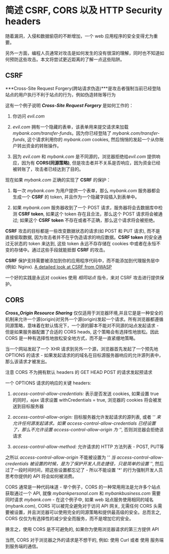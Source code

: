 # 简述 CSRF, CORS 以及 HTTP Security headers
随着漏洞，入侵和数据偷窃的不断增加，一个 web 应用程序的安全变得尤为重要。

另外一方面，编程人员通常对攻击是如何发生的没有很深的理解，同时也不知道如何预防这些攻击。本文将尝试更近距离的了解一点这些陷阱。

## CSRF
***Cross-Site Request Forgery(跨站请求伪造)***是攻击者强制当前已经登陆站点的用户执行不利于站点的行为，例如伪造转账等行为

这有一个例子说明 ***Cross-Site Request Forgery*** 是如何工作的：
1. 你访问 *evil.com*

2. *evil.com* 拥有一个隐藏的表单，该表单用来提交请求来加载 *mybank.com/transfer-funds*。因为你已经登陆了 *mybank.com/transfer-funds*, 这个请求利用你的 *mybank.com* cookies, 然后悄悄的发起一个从你账户转出资金的转账操作。

3. 因为 *evil.com* 和 *mybank.com* 是不同源的，浏览器拒绝给*evil.com* 提供响应，因为有 **CORS(同源策略)**, 但是攻击者并不关系是否响应，因为资金已经被转账了，攻击者已经达到了目的。

现在如果 *mybank.com* 正确的实现了 **CSRF** 的保护：

1. 每一次 *mybank.com* 为用户提供一个表单，那么 *mybank.com* 服务器都会生成一个 **CSRF** 的 token, 并且作为一个隐藏字段插入到表单中。

2. 如果 *mybank.com* 服务器收到了一个 POST 请求，服务器将会去数据库中检测 **CSRF token**, 如果这个 token 存在且合法，那么这个 POST 请求将会被通过; 如果这个 **CSRF token** 不存在或者不正确，那么这个请求将会被拒绝。

**CSRF** 攻击的目标都是一些改变数据状态的请求(如 POST 和 PUT 请求), 而不是直接偷取数据, 因为攻击者并不在乎伪造请求的响应数据。**CSRF token** 的安全通过无状态的 token 来达到, 这些 token 永远不存存储在 cookies 中或者在永恒不变的存储中。通过这些手段就能抵御 **CSRF** 的攻击。

**CSRF** 保护支持需要被添加到你的应用程序代码中，而不能添加到代理服务层中(例如: Nginx). [A detailed look at CSRF from OWASP](https://github.com/OWASP/CheatSheetSeries/blob/master/cheatsheets/Cross-Site_Request_Forgery_Prevention_Cheat_Sheet.md)

一个好的实践是永远对 cookies 使用 *相同站点* 指令，来对 CSRF 攻击进行提供保护。


## CORS
***Cross_Origin Resource Sharing*** 仅仅适用于浏览器环境,并且它是是一种安全的机制来允许一个源(origin)对另外一个源(origin)发起一个请求。所有浏览器都遵循同源策略，意味着在默认情况下，一个源的脚本不能对不同源的站点发起请求 - 但是如果服务器配置了合适的 CORS heads, 这个策略会有选择性地放松。因此 CORS 是一种有选择性地放松安全地方式，而不是一直紧绷地策略。

当一个网站发起了一个 XHR 请求到另外一个源，浏览器首先发起了一个预先地 OPTIONS 的请求 - 如果发起请求的的域名在目标源服务器响应的允许源列表中，那么该请求才被发出。

注意 CORS 不为拥有默认 headers 的 GET HEAD POST 的请求发起预请求

一个 OPTIONS 请求的响应的关键 headers:

1. *access-control-allow-credentials:* 表示是否发送 cookies, 如果设置 true 的同时，ajax 请求设置 withCredentials = true, 浏览器的 cookies 将会被发送到目标服务器

2. *access-control-allow-origin:* 目标服务器允许发起请求的源列表, 或者 '*' 来允许任何源发起请求。如果 *access-control-allow-credentials* 已经设置了，那么不允许设置 *access-control-allow-origin* 为 '*', 否则浏览器会拒绝该请求

3. *access-control-allow-method:* 允许请求的 HTTP 方法列表 - POST, PUT等

之所以 *access-control-allow-origin* 不能被设置为 '*' 当 *access-control-allow-credentials* 被设置的时候，是为了保护开发人员走捷径，只是简单的设置 '*', 然后过了一段时间时间，把这些设置都忘记了 - 所以不能设置 '*' 的行为强制开发人员思考你提供的 API 将会如何被消费。

CORS 通常是一种代码味道 - 举个例子，CORS 的一种常用用法是允许多个站点获取通过一个 API, 就像 *mybankpersonal.com* 和 *mybankbusiness.com* 需要同时请求 *mybank.com* - 在这个例子中, 如果 web 站点服务使用相同的域名(mybank.com), CORS 可以被完全避免对于访问 API 网关, 无需任何 CORS 头需要被设置，并且浏览器可以使用完全的同源策略和提供最高级的安全。总而言之, CORS 仅仅为有选择性的减少安全而服务，而不是增加它的安全。

换言之，使用 CORS 是不可避免的, 如果你为使用浏览器请求的第三方提供 API

当然, CORS 对于浏览器之外的请求是不想干的, 例如: 使用 Curl 或者 使用 服务端到服务端的通信。